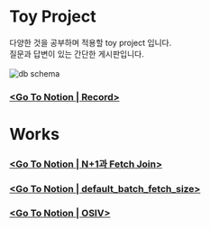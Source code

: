 # Toy Project
다양한 것을 공부하며 적용할 toy project 입니다. <br>
질문과 답변이 있는 간단한 게시판입니다. <br><br>
![db schema](https://github.com/ppupy1209/QnA_study/assets/64067205/58f567d5-9d97-4bd1-abc1-9bfcd2b5ce23)

### [<Go To Notion | Record>](https://heathered-creek-b2a.notion.site/toy-project-7ba27e03af694bfcb170cac9f13d702d?pvs=4)  <br>

# Works
### [<Go To Notion | N+1과 Fetch Join>](https://heathered-creek-b2a.notion.site/N-1-Fetch-Join-98c4ff2f7bb24bf6815f38375b433f97?pvs=4)
### [<Go To Notion | default_batch_fetch_size>](https://heathered-creek-b2a.notion.site/default_batch_fetch_size-91aec6853e3a448e9d345c04725f8f24?pvs=4)
### [<Go To Notion | OSIV>](https://heathered-creek-b2a.notion.site/OSIV-ee3f039f8f6f47ef9fd510cede1cd85c?pvs=4)

